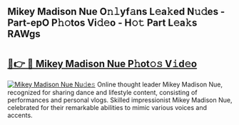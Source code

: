 ## Mikey Madison Nue O𝚗𝚕yf𝚊ns L𝚎a𝚔ed N𝚞𝚍es - Part-epO P𝚑𝚘tos Vi𝚍𝚎o - H𝚘𝚝 Part L𝚎a𝚔s RAWgs

# <h2><a href="http://kf9zea.oniu.top/?m=Mikey+Madison+Nue">🔗👉 🔴 Mikey Madison Nue P𝚑ot𝚘𝚜 V𝚒d𝚎o</a></h2>

[![Mikey Madison Nue Nu𝚍e𝚜](https://i.imgur.com/0qMVB7G.gif)](http://kf9zea.oniu.top/?m=Mikey+Madison+Nue)
Online thought leader Mikey Madison Nue, recognized for sharing dance and lifestyle content, consisting of performances and personal vlogs. Skilled impressionist Mikey Madison Nue, celebrated for their remarkable abilities to mimic various voices and accents.  
